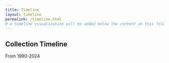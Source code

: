 ```yaml
---
title: Timeline
layout: timeline
permalink: /timeline.html
# a timeline visualization will be added below the content in this file
---
```


## Collection Timeline
From 1990-2024
